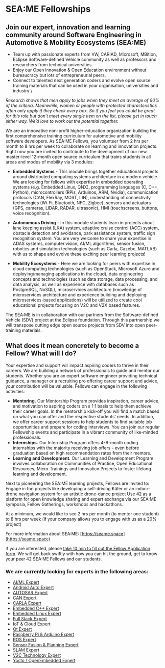 # SEA:ME Fellowships


## Join our expert, innovation and learning community around Software Engineering in Automotive & Mobility Ecosystems (SEA:ME)


* Team up with passionate experts from VW, CARIAD, Microsoft, MBition, Eclipse Software-defined Vehicle community as well as professors and researchers from technical universities.
* Enjoy our Open Innovation & Open Education environment without bureaucracy but lots of entrepreneurial peers.
* Connect to talented next generation coders and evolve open source training materials that can be used in your organisation, universities and industry     \

*Research shows that men apply to jobs when they meet an average of 60% of the criteria. Meanwhile, women or people with protected characteristics often only apply if they check every box. So if you feel you could be great for this role but don’t meet every single item on the list, please get in touch either way. We’d love to work out the potential together.*

We are an innovative non-profit higher-education organization building the first comprehensive training curriculum for automotive and mobility software developers. As SEA:ME Fellows, you volunteer from 2 hrs per month to 8 hrs per week to collaborate on learning and innovation projects. Right now you are invited to contribute to the development of our new master-level 12-month open source curriculum that trains students in all areas and modes of mobility via 3 modules: 


* **Embedded Systems** - This module brings together educational projects around distributed computing systems architecture in a modern vehicle. We are looking for fellows with expertise in embedded operating systems (e.g. Embedded Linux, QNX), programming languages (C, C++, Python), microcontrollers (RPis, Arduinos, ARM, Nvidia), communication protocols (CAN, FlexRay, MOST, LIN), understanding of connectivity technologies (Wi-Fi, Bluetooth, NFC, Zigbee), sensors and actuators (GPS, cameras, LIDAR, RADAR, ultrasonic), HMI (touchscreens, buttons, voice recognition).

* **Autonomous Driving** - In this module students learn in projects about lane keeping assist (LKA) system, adaptive cruise control (ACC) system, obstacle detection and avoidance, park assistance system, traffic sign recognition system. You are very welcome to share your expertise in ADAS systems, computer vision, AI/ML algorithms, sensor fusion, robotics and simulation technologies (such as Carla, Gazebo, MATLAB)  with us to shape and evolve these exciting peer learning projects!

* **Mobility Ecosystems** - Here we are looking for peers with expertise in cloud computing technologies (such as OpenStack, Microsoft Azure and deploying/managing applications in the cloud), data engineering concepts and technologies (such as data storage, data processing, and data analysis, as well as experience with databases such as PostgreSQL, NoSQL), microservices architecture (knowledge of microservices architecture and experience building and deploying microservices-based applications) will be utilized to create cool educational projects focusing on V2C and V2X based features.

The SEA:ME is in collaboration with our partners from the Software-defined Vehicle (SDV) project at the Eclipse foundation. Through this partnership we will transpose cutting edge open source projects from SDV into open peer-training materials. 

## What does it mean concretely to become a Fellow? What will I do?
Your expertise and support will impact aspiring coders to thrive in their careers.
We are building a network of professionals to guide and mentor our students. Whether you are an expert software engineer providing technical guidance, a manager or a recruiting pro offering career support and advice, your contribution will be valuable.
Fellows can engage in the following activities:
* **Mentoring.** Our Mentorship Program provides inspiration, career advice, and motivation to aspiring coders on a 1:1 basis to help them achieve their career goals. In the mentorship kick-off you will find a match based on what you can offer and the respective students' needs. In addition, we offer career support sessions to help students to find suitable job opportunities and prepare for coding interviews. You can join our regular Fellowship events and participate in a vibrant community of like-minded professionals.
* **Internships.** Our Internship Program offers 4-6-month coding internships with the majority receiving job offers - even before graduation based on high recommendation rates from their mentors.
* **Learning and Development.** Our Learning and Development Program involves collaboration on Communities of Practice, Open Educational Resources, Micro-Trainings and Innovation Projects to foster lifelong learning and development.

Next to pioneering the SEA:ME learning projects, Fellows are invited to:
Engage in fun projects like developing a self-driving Käfer or an indoor-drone navigation system for an artistic drone-dance project
Use 42 as a platform for open knowledge sharing and expert exchange via our SEA:ME symposia, Fellow Gatherings, workshops and hackathons.

At a minimum, we would like to see 2 hrs per month (to mentor one student) to 8 hrs per week (if your company allows you to engage with us as a 20% project)


For more information about SEA:ME: [https://seame.space](https://seame.space)

If you are interested, please [take 10 min to fill out the Fellow Application form](https://seame.space/become-a-fellow/). We will get back swiftly with how you can hit the ground, get to know your peer 42 SEA:ME Fellows and our students.

### We are currently looking for experts in the following areas:

* [AI/ML Expert](./Fellowship-Descriptions/AI-ML_Expert.md)
* [Android Auto Expert](./Fellowship-Descriptions/Android-Auto_Expert.md)
* [AUTOSAR Expert](./Fellowship-Descriptions/AUTOSAR_Expert.md)
* [CAN Expert](./Fellowship-Descriptions/CAN_Expert.md)
* [CARLA Expert](./Fellowship-Descriptions/CARLA_Expert.md)
* [Embedded C++ Expert](./Fellowship-Descriptions/Embedded-CPP_Expert.md)
* [Embedded Linux Expert](./Fellowship-Descriptions/Embedded-Linux_Expert.md)
* [Full Stack Expert](./Fellowship-Descriptions/Full-Stack_Expert.md)
* [IoT & Cloud Expert](./Fellowship-Descriptions/IoT-Cloud_Expert.md)
* [Qt Expert](./Fellowship-Descriptions/Qt_Expert.md)
* [Raspberry Pi & Arduino Expert](./Fellowship-Descriptions/RPi-Arduino_Expert.md)
* [ROS Expert](./Fellowship-Descriptions/ROS_Expert.md)
* [Sensor Fusion & Planning Expert](./Fellowship-Descriptions/ADAS_Expert.md)
* [SLAM Expert](./Fellowship-Descriptions/SLAM_Expert.md)
* [V2C Technology Expert](./Fellowship-Descriptions/V2C_Expert.md)
* [Yocto / OpenEmbedded Expert](./Fellowship-Descriptions/Yocto-OpenEmbedded_Expert.md)